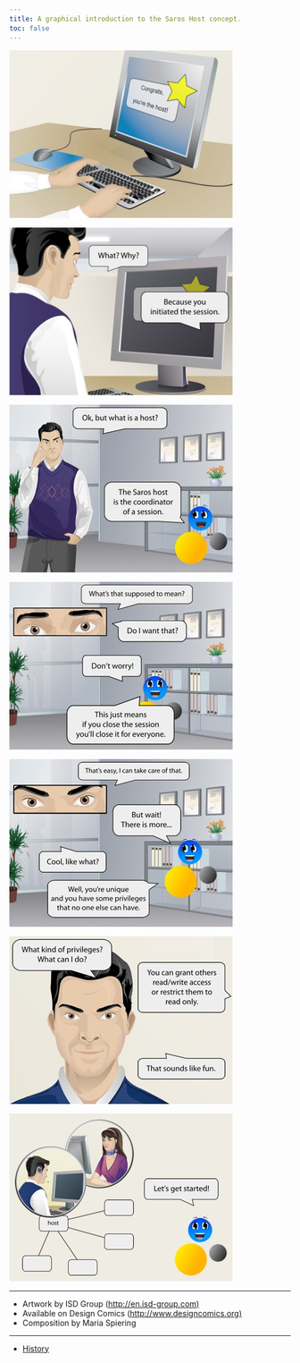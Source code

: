 ```yaml
---
title: A graphical introduction to the Saros Host concept.
toc: false
---
```


![](images/comics/6-1_host-comic_frame-1_sm.jpg)

![](images/comics/6-1_host-comic_frame-2_sm.jpg)

![](images/comics/6-1_host-comic_frame-3_0.jpg)

![](images/comics/6-1_host-comic_frame-4_0.jpg)

![](images/comics/host-comic_frame-5.jpg)

![](images/comics/host-comic_frame-6.jpg)

![](images/comics/host-comic_frame-7.jpg)

------------------------------------------------------------------------

-   Artwork by ISD Group
    ([http://en.isd-group.com)](http://en.isd-group.com/about)
-   Available on Design Comics
    ([http://www.designcomics.org)](http://www.designcomics.org)
-   Composition by Maria Spiering


------------------------------------------------------------------------


-   [History](history.md "Development history and people involved")
